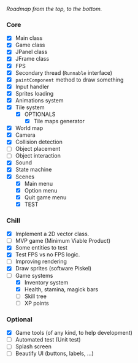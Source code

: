 _Roadmap from the top, to the bottom._

### Core
- [x] Main class
- [x] Game class
- [x] JPanel class
- [x] JFrame class
- [x] FPS
- [x] Secondary thread (`Runnable` interface)
- [x] `paintComponent` method to draw something
- [x] Input handler
- [x] Sprites loading
- [x] Animations system
- [x] Tile system
  - [x] OPTIONALS
    - [x] Tile maps generator
- [x] World map
- [x] Camera
- [x] Collision detection
- [ ] Object placement
- [ ] Object interaction
- [x] Sound
- [x] State machine
- [x] Scenes
  - [x] Main menu
  - [x] Option menu
  - [x] Quit game menu
  - [x] TEST

### Chill
- [x] Implement a 2D vector class.
- [ ] MVP game (Minimum Viable Product)
- [x] Some entities to test
- [x] Test FPS vs no FPS logic.
- [ ] Improving rendering
- [x] Draw sprites (software Piskel)
- [ ] Game systems
  - [x] Inventory system
  - [x] Health, stamina, magick bars
  - [ ] Skill tree
  - [ ] XP points
### Optional
- [x] Game tools (of any kind, to help development)
- [ ] Automated test (Unit test)
- [ ] Splash screen
- [ ] Beautify UI (buttons, labels, ...)
